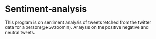 # Sentiment-analysis
This program is on sentiment analysis of tweets fetched from the twitter data for a person(@RGVzoomin).
Analysis on the positive negative and neutral tweets.
